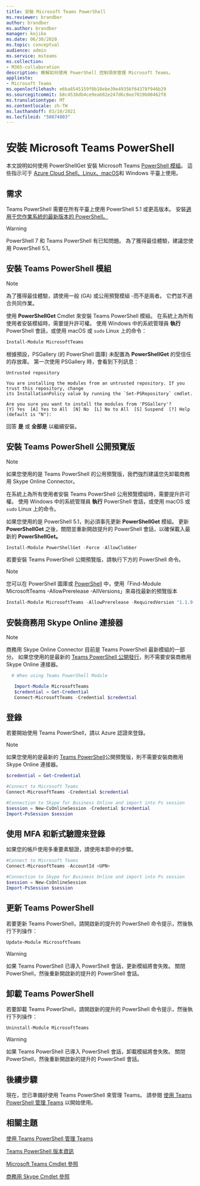 ```yaml
---
title: 安裝 Microsoft Teams PowerShell
ms.reviewer: brandber
author: brandber
ms.author: brandber
manager: kojiko
ms.date: 06/30/2020
ms.topic: conceptual
audience: admin
ms.service: msteams
ms.collection:
- M365-collaboration
description: 瞭解如何使用 PowerShell 控制項來管理 Microsoft Teams。
appliesto:
- Microsoft Teams
ms.openlocfilehash: e6ba8545159f8b18ebe39e49356f64378f946b29
ms.sourcegitcommit: b8c4536db4ce9ea682e247d6c8ee7019b08462f8
ms.translationtype: MT
ms.contentlocale: zh-TW
ms.lasthandoff: 03/18/2021
ms.locfileid: "50874803"
---
```

# <a name="install-microsoft-teams-powershell"></a>安裝 Microsoft Teams PowerShell

本文說明如何使用 PowerShellGet 安裝 Microsoft Teams [PowerShell 模組](/powershell/scripting/gallery/installing-psget)。 這些指示可于 [Azure Cloud Shell、Linux、macOS](/azure/cloud-shell/overview)和 Windows 平臺上使用。

## <a name="requirements"></a>需求

Teams PowerShell 需要在所有平臺上使用 PowerShell 5.1 或更高版本。 安裝[適用于您作業系統的最新版本的 PowerShell。](/powershell/scripting/install/installing-powershell)

> [!WARNING]
> PowerShell 7 和 Teams PowerShell 有已知問題。 為了獲得最佳體驗，建議您使用 PowerShell 5.1。

## <a name="install-the-teams-powershell-module"></a>安裝 Teams PowerShell 模組

> [!NOTE]
> 為了獲得最佳體驗，請使用一般 (GA) 或公用預覽模組 -而不是兩者。 它們並不適合共同作業。


使用 **PowerShellGet** Cmdlet 來安裝 Teams PowerShell 模組。 在系統上為所有使用者安裝模組時，需要提升許可權。 使用 Windows 中的系統管理員 **執行** PowerShell 會話，或使用 macOS 或 `sudo` Linux 上的命令：

```powershell
Install-Module MicrosoftTeams
```

根據預設，PSGallery (的 PowerShell 圖庫) 未配置為 **PowerShellGet** 的受信任的存放庫。 第一次使用 PSGallery 時，會看到下列訊息：

```console
Untrusted repository

You are installing the modules from an untrusted repository. If you trust this repository, change
its InstallationPolicy value by running the `Set-PSRepository` cmdlet.

Are you sure you want to install the modules from 'PSGallery'?
[Y] Yes  [A] Yes to All  [N] No  [L] No to All  [S] Suspend  [?] Help (default is "N"):
```

回答 **是** 或 **全部是** 以繼續安裝。


## <a name="install-teams-powershell-public-preview"></a>安裝 Teams PowerShell 公開預覽版

> [!NOTE]
> 如果您使用的是 Teams PowerShell 的公用預覽版，我們強烈建議您先卸載商務用 Skype Online Connector。

在系統上為所有使用者安裝 Teams PowerShell 公用預覽模組時，需要提升許可權。 使用 Windows 中的系統管理員 **執行** PowerShell 會話，或使用 macOS 或 `sudo` Linux 上的命令。

如果您使用的是 PowerShell 5.1，則必須事先更新 **PowerShellGet** 模組。 更新 **PowerShellGet** 之後，關閉並重新開啟提升的 PowerShell 會話，以確保載入最新的 **PowerShellGet。**

```powershell
Install-Module PowerShellGet -Force -AllowClobber
```

若要安裝 Teams PowerShell 公開預覽版，請執行下方的 PowerShell 命令。

> [!NOTE]
> 您可以在 PowerShell 圖庫或 [PowerShell](https://www.powershellgallery.com/packages/MicrosoftTeams) 中，使用「Find-Module MicrosoftTeams -AllowPrerelease -AllVersions」來尋找最新的預覽版本

```powershell
Install-Module MicrosoftTeams -AllowPrerelease -RequiredVersion "1.1.9-preview"
```

## <a name="install-the-skype-for-business-online-connector"></a>安裝商務用 Skype Online 連接器

> [!NOTE]
>
> 商務用 Skype Online Connector 目前是 Teams PowerShell 最新模組的一部分。
> 如果您使用的是最新的 [Teams PowerShell 公開發行](https://www.powershellgallery.com/packages/MicrosoftTeams/)，則不需要安裝商務用 Skype Online 連接器。


```powershell
  # When using Teams PowerShell Module

   Import-Module MicrosoftTeams
   $credential = Get-Credential
   Connect-MicrosoftTeams -Credential $credential
```

## <a name="sign-in"></a>登錄

若要開始使用 Teams PowerShell，請以 Azure 認證來登錄。

> [!NOTE]
> 如果您使用的是最新的 [Teams PowerShell](https://www.powershellgallery.com/packages/MicrosoftTeams/)公開預覽版，則不需要安裝商務用 Skype Online 連接器。

```powershell
$credential = Get-Credential

#Connect to Microsoft Teams
Connect-MicrosoftTeams -Credential $credential

#Connection to Skype for Business Online and import into Ps session
$session = New-CsOnlineSession -Credential $credential
Import-PsSession $session
```

## <a name="sign-in-using-mfa-and-modern-authentication"></a>使用 MFA 和新式驗證來登錄

 如果您的帳戶使用多重要素驗證，請使用本節中的步驟。

```powershell
#Connect to Microsoft Teams
Connect-MicrosoftTeams -AccountId <UPN>

#Connection to Skype for Business Online and import into Ps session
$session = New-CsOnlineSession
Import-PsSession $session
```

## <a name="update-teams-powershell"></a>更新 Teams PowerShell

若要更新 Teams PowerShell，請開啟新的提升的 PowerShell 命令提示，然後執行下列操作：

```powershell
Update-Module MicrosoftTeams
```

> [!WARNING]
> 如果 Teams PowerShell 已導入 PowerShell 會話，更新模組將會失敗。 關閉 PowerShell，然後重新開啟新的提升的 PowerShell 會話。


## <a name="uninstall-teams-powershell"></a>卸載 Teams PowerShell



若要卸載 Teams PowerShell，請開啟新的提升的 PowerShell 命令提示，然後執行下列操作：

```powershell
Uninstall-Module MicrosoftTeams
```
> [!WARNING]
> 如果 Teams PowerShell 已導入 PowerShell 會話，卸載模組將會失敗。 關閉 PowerShell，然後重新開啟新的提升的 PowerShell 會話。

## <a name="next-steps"></a>後續步驟

現在，您已準備好使用 Teams PowerShell 來管理 Teams。 請參閱 [使用 Teams PowerShell 管理 Teams](teams-powershell-managing-teams.md) 以開始使用。

## <a name="related-topics"></a>相關主題

[使用 Teams PowerShell 管理 Teams](teams-powershell-managing-teams.md)

[Teams PowerShell 版本資訊](teams-powershell-release-notes.md)

[Microsoft Teams Cmdlet 參照](https://docs.microsoft.com/powershell/teams/?view=teams-ps)

[商務用 Skype Cmdlet 參照](https://docs.microsoft.com/powershell/skype/intro?view=skype-ps)
